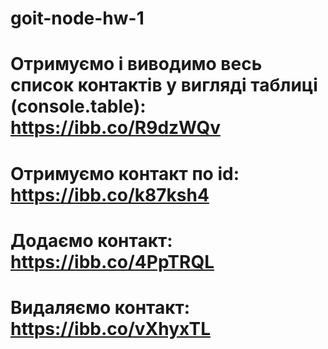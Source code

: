 # goit-node-hw-1

# Отримуємо і виводимо весь список контактів у вигляді таблиці (console.table):  https://ibb.co/R9dzWQv

# Отримуємо контакт по id: https://ibb.co/k87ksh4

# Додаємо контакт: https://ibb.co/4PpTRQL

# Видаляємо контакт: https://ibb.co/vXhyxTL





